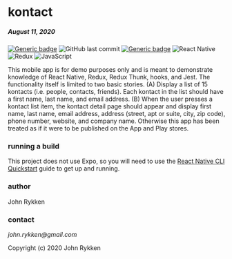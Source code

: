 # kontact
##### August 11, 2020 

[![Generic badge](https://img.shields.io/badge/license-MIT-green.svg?style=plastic&labelColor=36566F)](https://shields.io/)
![GitHub last commit](https://img.shields.io/github/last-commit/GreanBeetle/kontact?style=plastic&labelColor=36566F)
[![Generic badge](https://img.shields.io/badge/build-passing-brightgreen.svg?style=plastic&labelColor=36566F)](https://shields.io/)
![React Native](https://img.shields.io/static/v1?message=React-Native-0.63&color=61dafb&style=plastic&logo=react&label=&labelColor=36566F)
![Redux](https://img.shields.io/static/v1?message=Redux-4.0.5&color=764abc&style=plastic&logo=redux&label=&labelColor=36566F)
![JavaScript](https://img.shields.io/static/v1?message=JavaScript&color=f7df1e&style=plastic&logo=javascript&label=&labelColor=36566F&logoColor=f7df1e)

This mobile app is for demo purposes only and is meant to demonstrate knowledge of React Native, Redux, Redux Thunk, hooks, and Jest. The functionality itself is limited to two basic stories. (A) Display a list of 15 kontacts (i.e. people, contacts, friends). Each kontact in the list should have a first name, last name, and email address. (B) When the user presses a kontact list item, the kontact detail page should appear and display first name, last name, email address, address (street, apt or suite, city, zip code), phone number, website, and company name. Otherwise this app has been treated as if it were to be published on the App and Play stores.      

### running a build 

This project does not use Expo, so you will need to use the [React Native CLI Quickstart](https://reactnative.dev/) guide to get up and running.

### author

John Rykken

### contact

_john.rykken@gmail.com_

Copyright (c) 2020 John Rykken
 


